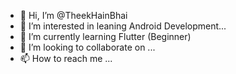 - 👋 Hi, I’m @TheekHainBhai
- 👀 I’m interested in leaning Android Development... 
- 🌱 I’m currently learning Flutter (Beginner)
- 💞️ I’m looking to collaborate on ...
- 📫 How to reach me ...

